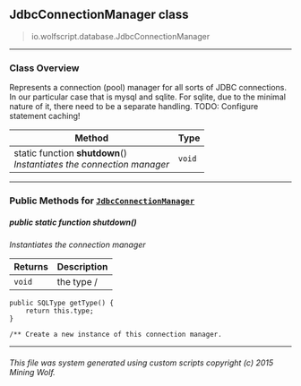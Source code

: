 ## JdbcConnectionManager __class__

>io.wolfscript.database.JdbcConnectionManager

---

### Class Overview

Represents a connection (pool) manager for all sorts of JDBC connections. In our particular case that is mysql and sqlite. For sqlite, due to the minimal nature of it, there need to be a separate handling. TODO: Configure statement caching!

Method | Type   
--- | :--- 
static function __shutdown__() <br> _Instantiates the connection manager_ | `void`



---


### Public Methods for [`JdbcConnectionManager`](JdbcConnectionManager.md)

##### <a id='shutdown'></a>public static function __shutdown__()

_Instantiates the connection manager_

Returns | Description
--- | --- 
`void` | the type /
    public SQLType getType() {
        return this.type;
    }

    /** Create a new instance of this connection manager.


---


###### This file was system generated using custom scripts copyright (c) 2015 Mining Wolf.
	

